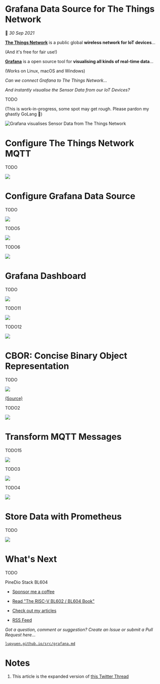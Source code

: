# Grafana Data Source for The Things Network

📝 _30 Sep 2021_

[__The Things Network__](https://lupyuen.github.io/articles/ttn) is a public global __wireless network for IoT devices__...

(And it's free for fair use!)

[__Grafana__](https://grafana.com/oss/grafana/) is a open source tool for __visualising all kinds of real-time data__...

(Works on Linux, macOS and Windows)

_Can we connect Grafana to The Things Network..._

_And instantly visualise the Sensor Data from our IoT Devices?_

TODO

(This is work-in-progress, some spot may get rough. Please pardon my ghastly GoLang 🙏)

![Grafana visualises Sensor Data from The Things Network](https://lupyuen.github.io/images/grafana-title.jpg)

# Configure The Things Network MQTT

TODO

![](https://lupyuen.github.io/images/grafana-ttn.png)


# Configure Grafana Data Source

TODO

![](https://lupyuen.github.io/images/grafana-datasource2.png)

TODO5

![](https://lupyuen.github.io/images/grafana-config.png)

TODO6

![](https://lupyuen.github.io/images/grafana-config2.png)

# Grafana Dashboard

TODO

![](https://lupyuen.github.io/images/grafana-dashboard2.png)

TODO11

![](https://lupyuen.github.io/images/grafana-datasource3.png)

TODO12

![](https://lupyuen.github.io/images/grafana-filter.png)

# CBOR: Concise Binary Object Representation

TODO

![](https://lupyuen.github.io/images/grafana-cbor.png)

[(Source)](http://cbor.me/)

TODO2

![](https://lupyuen.github.io/images/grafana-cbor2.png)

# Transform MQTT Messages

TODO15

![](https://lupyuen.github.io/images/grafana-payload.jpg)

TODO3

![](https://lupyuen.github.io/images/grafana-code.png)

TODO4

![](https://lupyuen.github.io/images/grafana-code2.png)

# Store Data with Prometheus

TODO

![](https://lupyuen.github.io/images/grafana-flow2.jpg)

# What's Next

TODO

PineDio Stack BL604

-   [Sponsor me a coffee](https://github.com/sponsors/lupyuen)

-   [Read "The RISC-V BL602 / BL604 Book"](https://lupyuen.github.io/articles/book)

-   [Check out my articles](https://lupyuen.github.io)

-   [RSS Feed](https://lupyuen.github.io/rss.xml)

_Got a question, comment or suggestion? Create an Issue or submit a Pull Request here..._

[`lupyuen.github.io/src/grafana.md`](https://github.com/lupyuen/lupyuen.github.io/blob/master/src/grafana.md)

# Notes

1.  This article is the expanded version of [this Twitter Thread](https://twitter.com/MisterTechBlog/status/1440459917828050946)
